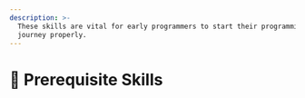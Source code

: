 ```yaml
---
description: >-
  These skills are vital for early programmers to start their programming
  journey properly.
---
```


# 🧠 Prerequisite Skills

